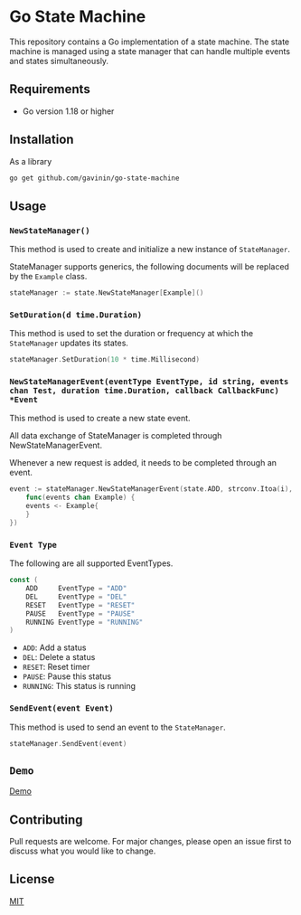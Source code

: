 # Go State Machine

This repository contains a Go implementation of a state machine. The state machine is managed using a state manager that can handle multiple events and states simultaneously.


## Requirements

- Go version 1.18 or higher

## Installation

As a library

```bash
go get github.com/gavinin/go-state-machine
```

## Usage

### `NewStateManager()`

This method is used to create and initialize a new instance of `StateManager`.

StateManager supports generics, the following documents will be replaced by the `Example` class.

```go
stateManager := state.NewStateManager[Example]()
```

### `SetDuration(d time.Duration)`

This method is used to set the duration or frequency at which the `StateManager` updates its states. 

```go
stateManager.SetDuration(10 * time.Millisecond)
```

### `NewStateManagerEvent(eventType EventType, id string, events chan Test, duration time.Duration, callback CallbackFunc) *Event`

This method is used to create a new state event.

All data exchange of StateManager is completed through NewStateManagerEvent.

Whenever a new request is added, it needs to be completed through an event.

```go
event := stateManager.NewStateManagerEvent(state.ADD, strconv.Itoa(i), tests, duration, 
	func(events chan Example) {
	events <- Example{
	}
})
```

### `Event Type`

The following are all supported EventTypes.

```go
const (
	ADD     EventType = "ADD"
	DEL     EventType = "DEL"
	RESET   EventType = "RESET"
	PAUSE   EventType = "PAUSE"
	RUNNING EventType = "RUNNING"
)
```

- `ADD`: Add a status
- `DEL`: Delete a status
- `RESET`: Reset timer
- `PAUSE`: Pause this status
- `RUNNING`: This status is running


### `SendEvent(event Event)`

This method is used to send an event to the `StateManager`.

```go
stateManager.SendEvent(event)
```

## `Demo`

[Demo](./demo/main.go)


## Contributing

Pull requests are welcome. For major changes, please open an issue first to discuss what you would like to change.

## License

[MIT](https://choosealicense.com/licenses/mit/)